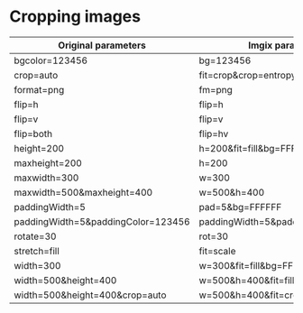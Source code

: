 ---
---

# Cropping images 

| Original parameters | Imgix parameters | 
| --- | --- | 
| bgcolor=123456 | bg=123456 | 
| crop=auto | fit=crop&crop=entropy  | 
| format=png | fm=png |
| flip=h | flip=h | 
| flip=v | flip=v | 
| flip=both | flip=hv | 
| height=200 | h=200&fit=fill&bg=FFFFFF | 
| maxheight=200 | h=200 |
| maxwidth=300 | w=300 | 
| maxwidth=500&maxheight=400 | w=500&h=400 | 
| paddingWidth=5 | pad=5&bg=FFFFFF | 
| paddingWidth=5&paddingColor=123456 | paddingWidth=5&paddingColor=123456 |
| rotate=30 | rot=30 | 
| stretch=fill | fit=scale | 
| width=300 | w=300&fit=fill&bg=FFFFFF | 
| width=500&height=400 | w=500&h=400&fit=fill&bg=FFFFFF | 
| width=500&height=400&crop=auto | w=500&h=400&fit=crop&crop=entropy | 
